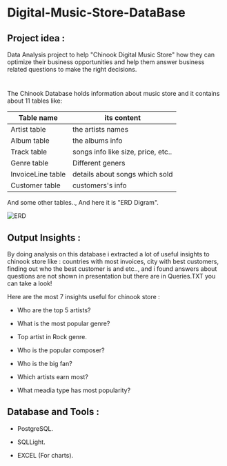# Digital-Music-Store-DataBase

## Project idea : 
Data Analysis project to help "Chinook Digital Music Store" how they can optimize their business opportunities and help them answer business related questions to make the right decisions.

#
The Chinook Database holds information about music store and it contains about 11 tables like:

|Table name|its content|
|----|-----|
|Artist table|the artists names|
|Album table|the albums info|
|Track table|songs info like size, price, etc..|
|Genre table|Different geners|
|InvoiceLine table|details about songs which sold|
|Customer table|customers's info|

And some other tables.., And here it is "ERD Digram".

![ERD](https://user-images.githubusercontent.com/94796220/176931184-106fd5b5-0f09-4294-a976-71b395973bf0.png)

## Output Insights :

By doing analysis on this database i extracted a lot of useful insights to chinook store like : countries with most invoices, city with best customers, finding out who the best customer is and etc.., and i found answers about questions are not shown in presentation but there are in Queries.TXT you can take a look!

Here are the most 7 insights useful for chinook store :

* Who are the top 5 artists?

* What is the most popular genre?

* Top artist in Rock genre.

* Who is the popular composer?

* Who is the big fan?

* Which artists earn most?

* What meadia type has most popularity?

## Database and Tools :

* PostgreSQL.

* SQLLight.

* EXCEL (For charts).
